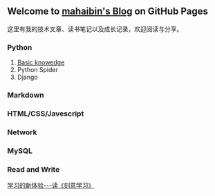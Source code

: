 ## Welcome to [mahaibin's Blog](http://mahaibin97.github.io) on GitHub Pages

这里有我的技术文章、读书笔记以及成长记录，欢迎阅读与分享。

### Python
1. [Basic knowedge](http://www.runoob.com/python/python-tutorial.html)
2. Python Spider
3. Django

### Markdown

### HTML/CSS/Javescript

### Network

### MySQL

### Read and Write
[学习的新体验---读《刻意学习》](http://www.jianshu.com/p/747c074c9175)
